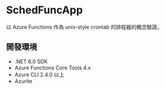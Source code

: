 # SchedFuncApp

以 Azure Functions 作為 unix-style crontab 的排程器的概念驗證。

## 開發環境

- .NET 6.0 SDK
- Azure Functions Core Tools 4.x
- Azure CLI 2.4.0 以上
- Azurite
